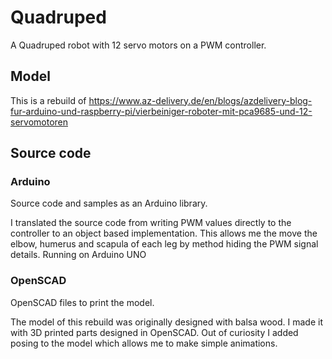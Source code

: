 # Quadruped
A Quadruped robot with 12 servo motors on a PWM controller.
 

## Model
This is a rebuild of https://www.az-delivery.de/en/blogs/azdelivery-blog-fur-arduino-und-raspberry-pi/vierbeiniger-roboter-mit-pca9685-und-12-servomotoren

## Source code

### Arduino
Source code and samples as an Arduino library.
 
I translated the source code from writing PWM values directly to the controller to an object based implementation.
This allows me the move the elbow, humerus and scapula of each leg by method hiding the PWM signal details.
Running on Arduino UNO

### OpenSCAD
OpenSCAD files to print the model.

The model of this rebuild was originally designed with balsa wood.
I made it with 3D printed parts designed in OpenSCAD.
Out of curiosity I added posing to the model which allows me to make simple animations.

